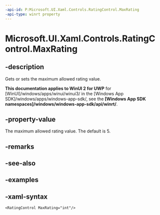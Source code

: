```yaml
---
-api-id: P:Microsoft.UI.Xaml.Controls.RatingControl.MaxRating
-api-type: winrt property
---
```

<!-- Property syntax.
public int MaxRating { get;  set; }
-->

# Microsoft.UI.Xaml.Controls.RatingControl.MaxRating


## -description

Gets or sets the maximum allowed rating value.


**This documentation applies to WinUI 2 for UWP** for [WinUI]/windows/apps/winui/winui3/ in the [Windows App SDK]/windows/apps/windows-app-sdk/, see the **[Windows App SDK namespaces]/windows/windows-app-sdk/api/winrt/**.

## -property-value

The maximum allowed rating value. The default is 5.


## -remarks


## -see-also


## -examples


## -xaml-syntax

```xaml
<RatingControl MaxRating="int"/>
```


